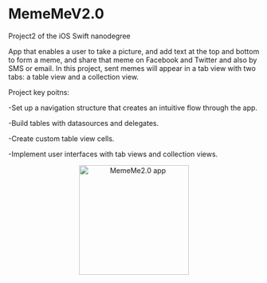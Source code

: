 # MemeMeV2.0
Project2 of the iOS Swift nanodegree

App that enables a user to take a picture, and add text at the top and bottom to form a meme, and share that meme on Facebook and Twitter and also by SMS or email. In this project, sent memes will appear in a tab view with two tabs: a table view and a collection view.

Project key poitns:

-Set up a navigation structure that creates an intuitive flow through the app.

-Build tables with datasources and delegates.

-Create custom table view cells.

-Implement user interfaces with tab views and collection views.

<center><img alt="MemeMe2.0 app" src="Meme2.0.gif" width="220" /></center>